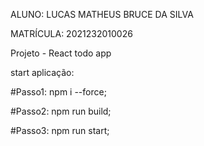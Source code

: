ALUNO: LUCAS MATHEUS BRUCE DA SILVA

MATRÍCULA: 2021232010026

Projeto - React todo app

start aplicação:

#Passo1: npm i --force;

#Passo2: npm run build;

#Passo3: npm run start;